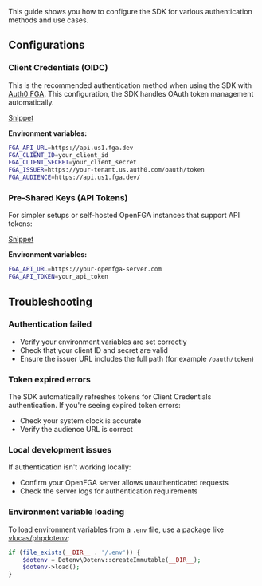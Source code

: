 This guide shows you how to configure the SDK for various authentication methods and use cases.

## Configurations

### Client Credentials (OIDC)

This is the recommended authentication method when using the SDK with [Auth0 FGA](https://auth0.com/fine-grained-authorization). This configuration, the SDK handles OAuth token management automatically.

[Snippet](../../examples/snippets/authentication-client-credentials.php#intro)

**Environment variables:**

```bash
FGA_API_URL=https://api.us1.fga.dev
FGA_CLIENT_ID=your_client_id
FGA_CLIENT_SECRET=your_client_secret
FGA_ISSUER=https://your-tenant.us.auth0.com/oauth/token
FGA_AUDIENCE=https://api.us1.fga.dev/
```

### Pre-Shared Keys (API Tokens)

For simpler setups or self-hosted OpenFGA instances that support API tokens:

[Snippet](../../examples/snippets/authentication-pre-shared-key.php#intro)

**Environment variables:**

```bash
FGA_API_URL=https://your-openfga-server.com
FGA_API_TOKEN=your_api_token
```

## Troubleshooting

### Authentication failed

- Verify your environment variables are set correctly
- Check that your client ID and secret are valid
- Ensure the issuer URL includes the full path (for example `/oauth/token`)

### Token expired errors

The SDK automatically refreshes tokens for Client Credentials authentication. If you're seeing expired token errors:

- Check your system clock is accurate
- Verify the audience URL is correct

### Local development issues

If authentication isn't working locally:

- Confirm your OpenFGA server allows unauthenticated requests
- Check the server logs for authentication requirements

### Environment variable loading

To load environment variables from a `.env` file, use a package like [vlucas/phpdotenv](https://github.com/vlucas/phpdotenv):

```php
if (file_exists(__DIR__ . '/.env')) {
    $dotenv = Dotenv\Dotenv::createImmutable(__DIR__);
    $dotenv->load();
}
```
